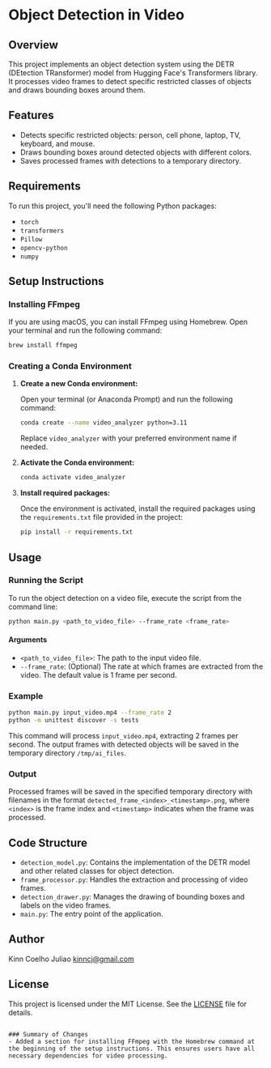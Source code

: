 # Object Detection in Video

## Overview

This project implements an object detection system using the DETR (DEtection TRansformer) model from Hugging Face's Transformers library. It processes video frames to detect specific restricted classes of objects and draws bounding boxes around them.

## Features

- Detects specific restricted objects: person, cell phone, laptop, TV, keyboard, and mouse.
- Draws bounding boxes around detected objects with different colors.
- Saves processed frames with detections to a temporary directory.

## Requirements

To run this project, you'll need the following Python packages:

- `torch`
- `transformers`
- `Pillow`
- `opencv-python`
- `numpy`

## Setup Instructions

### Installing FFmpeg

If you are using macOS, you can install FFmpeg using Homebrew. Open your terminal and run the following command:

```bash
brew install ffmpeg
```

### Creating a Conda Environment

1. **Create a new Conda environment:**

   Open your terminal (or Anaconda Prompt) and run the following command:

   ```bash
   conda create --name video_analyzer python=3.11
   ```

   Replace `video_analyzer` with your preferred environment name if needed.

2. **Activate the Conda environment:**

   ```bash
   conda activate video_analyzer
   ```

3. **Install required packages:**

   Once the environment is activated, install the required packages using the `requirements.txt` file provided in the project:

   ```bash
   pip install -r requirements.txt
   ```

## Usage

### Running the Script

To run the object detection on a video file, execute the script from the command line:

```bash
python main.py <path_to_video_file> --frame_rate <frame_rate>
```

#### Arguments

- `<path_to_video_file>`: The path to the input video file.
- `--frame_rate`: (Optional) The rate at which frames are extracted from the video. The default value is 1 frame per second.

### Example

```bash
python main.py input_video.mp4 --frame_rate 2
python -m unittest discover -s tests
```

This command will process `input_video.mp4`, extracting 2 frames per second. The output frames with detected objects will be saved in the temporary directory `/tmp/ai_files`.

### Output

Processed frames will be saved in the specified temporary directory with filenames in the format `detected_frame_<index>_<timestamp>.png`, where `<index>` is the frame index and `<timestamp>` indicates when the frame was processed.

## Code Structure

- `detection_model.py`: Contains the implementation of the DETR model and other related classes for object detection.
- `frame_processor.py`: Handles the extraction and processing of video frames.
- `detection_drawer.py`: Manages the drawing of bounding boxes and labels on the video frames.
- `main.py`: The entry point of the application.

## Author

Kinn Coelho Juliao <kinncj@gmail.com>

## License

This project is licensed under the MIT License. See the [LICENSE](LICENSE) file for details.
```

### Summary of Changes
- Added a section for installing FFmpeg with the Homebrew command at the beginning of the setup instructions. This ensures users have all necessary dependencies for video processing.